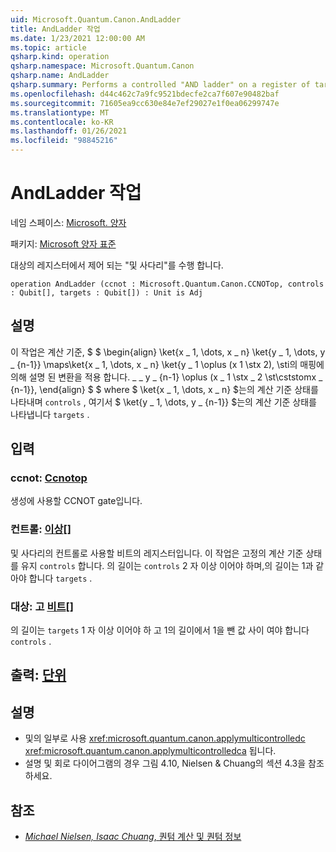 ```yaml
---
uid: Microsoft.Quantum.Canon.AndLadder
title: AndLadder 작업
ms.date: 1/23/2021 12:00:00 AM
ms.topic: article
qsharp.kind: operation
qsharp.namespace: Microsoft.Quantum.Canon
qsharp.name: AndLadder
qsharp.summary: Performs a controlled "AND ladder" on a register of target qubits.
ms.openlocfilehash: d44c462c7a9fc9521bdecfe2ca7f607e90482baf
ms.sourcegitcommit: 71605ea9cc630e84e7ef29027e1f0ea06299747e
ms.translationtype: MT
ms.contentlocale: ko-KR
ms.lasthandoff: 01/26/2021
ms.locfileid: "98845216"
---
```

# <a name="andladder-operation"></a>AndLadder 작업

네임 스페이스: [Microsoft. 양자](xref:Microsoft.Quantum.Canon)

패키지: [Microsoft 양자 표준](https://nuget.org/packages/Microsoft.Quantum.Standard)


대상의 레지스터에서 제어 되는 "및 사다리"를 수행 합니다.

```qsharp
operation AndLadder (ccnot : Microsoft.Quantum.Canon.CCNOTop, controls : Qubit[], targets : Qubit[]) : Unit is Adj
```


## <a name="description"></a>설명

이 작업은 계산 기준, $ $ \begin{align} \ket{x \_ 1, \dots, x \_ n} \ket{y \_ 1, \dots, y \_ {n-1}} \maps\ket{x \_ 1, \dots, x \_ n} \ket{y \_ 1 \oplus (x 1 \stx 2), \sti의 매핑에 의해 설명 된 변환을 적용 합니다. \_ \_ y \_ {n-1} \oplus (x \_ 1 \stx \_ 2 \st\cststomx \_ {n-1}}, \end{align} $ $ where $ \ket{x \_ 1, \dots, x \_ n} $는의 계산 기준 상태를 나타내며 `controls` , 여기서 $ \ket{y \_ 1, \dots, y \_ {n-1}} $는의 계산 기준 상태를 나타냅니다 `targets` .

## <a name="input"></a>입력

### <a name="ccnot--ccnotop"></a>ccnot: [Ccnotop](xref:Microsoft.Quantum.Canon.CCNOTop)

생성에 사용할 CCNOT gate입니다.


### <a name="controls--qubit"></a>컨트롤: [이상](xref:microsoft.quantum.lang-ref.qubit)[]

및 사다리의 컨트롤로 사용할 비트의 레지스터입니다.
이 작업은 고정의 계산 기준 상태를 유지 `controls` 합니다.
의 길이는 `controls` 2 자 이상 이어야 하며,의 길이는 1과 같아야 합니다 `targets` .


### <a name="targets--qubit"></a>대상: 고 [비트](xref:microsoft.quantum.lang-ref.qubit)[]

의 길이는 `targets` 1 자 이상 이어야 하 고 1의 길이에서 1을 뺀 값 사이 여야 합니다 `controls` .



## <a name="output--unit"></a>출력: [단위](xref:microsoft.quantum.lang-ref.unit)



## <a name="remarks"></a>설명

- 및의 일부로 사용 <xref:microsoft.quantum.canon.applymulticontrolledc> <xref:microsoft.quantum.canon.applymulticontrolledca> 됩니다.
- 설명 및 회로 다이어그램의 경우 그림 4.10, Nielsen & Chuang의 섹션 4.3을 참조 하세요.

## <a name="references"></a>참조

- [*Michael Nielsen, Isaac Chuang*, 퀀텀 계산 및 퀀텀 정보](http://doi.org/10.1017/CBO9780511976667)